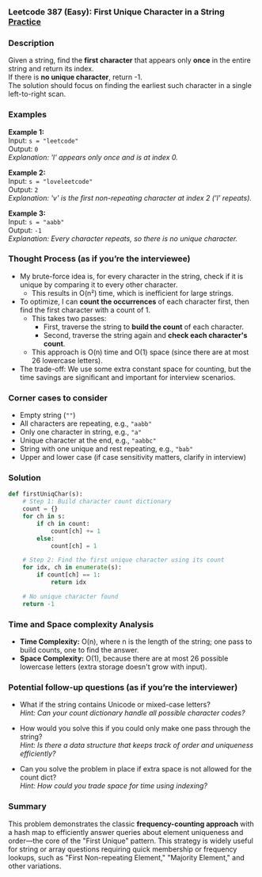 ### Leetcode 387 (Easy): First Unique Character in a String [Practice](https://leetcode.com/problems/first-unique-character-in-a-string)

### Description  
Given a string, find the **first character** that appears only **once** in the entire string and return its index.  
If there is **no unique character**, return -1.  
The solution should focus on finding the earliest such character in a single left-to-right scan.

### Examples  

**Example 1:**  
Input: `s = "leetcode"`  
Output: `0`  
*Explanation: 'l' appears only once and is at index 0.*

**Example 2:**  
Input: `s = "loveleetcode"`  
Output: `2`  
*Explanation: 'v' is the first non-repeating character at index 2 ('l' repeats).*

**Example 3:**  
Input: `s = "aabb"`  
Output: `-1`  
*Explanation: Every character repeats, so there is no unique character.*

### Thought Process (as if you’re the interviewee)  
- My brute-force idea is, for every character in the string, check if it is unique by comparing it to every other character.  
  - This results in O(n²) time, which is inefficient for large strings.
- To optimize, I can **count the occurrences** of each character first, then find the first character with a count of 1.  
  - This takes two passes:  
    - First, traverse the string to **build the count** of each character.
    - Second, traverse the string again and **check each character's count**.
  - This approach is O(n) time and O(1) space (since there are at most 26 lowercase letters).
- The trade-off: We use some extra constant space for counting, but the time savings are significant and important for interview scenarios.

### Corner cases to consider  
- Empty string (`""`)  
- All characters are repeating, e.g., `"aabb"`  
- Only one character in string, e.g., `"a"`  
- Unique character at the end, e.g., `"aabbc"`  
- String with one unique and rest repeating, e.g., `"bab"`  
- Upper and lower case (if case sensitivity matters, clarify in interview)

### Solution

```python
def firstUniqChar(s):
    # Step 1: Build character count dictionary
    count = {}
    for ch in s:
        if ch in count:
            count[ch] += 1
        else:
            count[ch] = 1

    # Step 2: Find the first unique character using its count
    for idx, ch in enumerate(s):
        if count[ch] == 1:
            return idx

    # No unique character found
    return -1
```

### Time and Space complexity Analysis  

- **Time Complexity:** O(n), where n is the length of the string; one pass to build counts, one to find the answer.
- **Space Complexity:** O(1), because there are at most 26 possible lowercase letters (extra storage doesn't grow with input).

### Potential follow-up questions (as if you’re the interviewer)  

- What if the string contains Unicode or mixed-case letters?  
  *Hint: Can your count dictionary handle all possible character codes?*

- How would you solve this if you could only make one pass through the string?  
  *Hint: Is there a data structure that keeps track of order and uniqueness efficiently?*

- Can you solve the problem in place if extra space is not allowed for the count dict?  
  *Hint: How could you trade space for time using indexing?*

### Summary  
This problem demonstrates the classic **frequency-counting approach** with a hash map to efficiently answer queries about element uniqueness and order—the core of the "First Unique" pattern. This strategy is widely useful for string or array questions requiring quick membership or frequency lookups, such as "First Non-repeating Element," "Majority Element," and other variations.